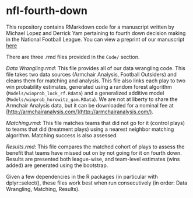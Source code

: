 # nfl-fourth-down

This repository contains RMarkdown code for a manuscript written by Michael Lopez and Derrick Yam pertaining to fourth down decision making in the National Football League. You can view a preprint of our manuscript [here]()

There are three .rmd files provided in the `Code/` section.

*Data Wrangling.rmd*: This file provides all of our data wrangling code. This file takes two data sources (Armchair Analysis, Football Outsiders) and cleans them for matching and analysis. This file also links each play to two win probability estimates, generated using a random forest algorithm (`Models/winprob_lock_rf.Rdata`) and a generalized additive model (`Models/winprob_horowitz_gam.RData`). We are not at liberty to share the Armchair Analysis data, but it can be downloaded for a nominal fee at [http://armchairanalysis.com/](http://armchairanalysis.com/). 

*Matching.rmd*: This file matches teams that did not go for it (control plays) to teams that did (treatment plays) using a nearest neighbor matching algorithm. Matching success is also assessed. 

*Results.rmd*: This file compares the matched cohort of plays to assess the benefit that teams have missed out on by not going for it on fourth down. Results are presented both league-wise, and team-level estimates (wins added) are generated using the bootstrap. 

Given a few dependencies in the R packages (in particular with dplyr::select(), these files work best when run consecutively (in order: Data Wrangling, Matching, Results). 

